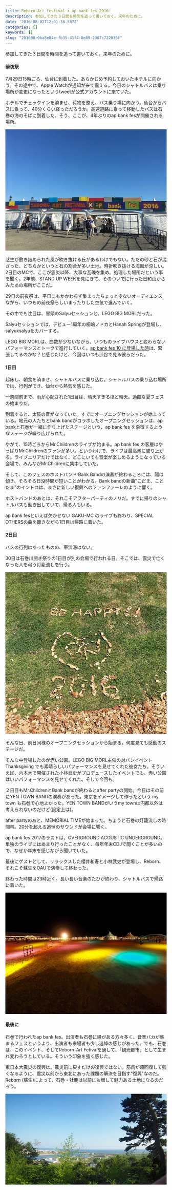 ```yaml
---
title: Reborn-Art festival x ap bank fes 2016
description: 参加してきた３日間を時間を追って書いておく。来年のために。
date: '2016-08-02T12:01:36.587Z'
categories: []
keywords: []
slug: "201608-0ba8e84e-fb35-41f4-8e89-2387c722036f"
---
```

参加してきた３日間を時間を追って書いておく。来年のために。

#### 前夜祭

7月29日15時ごろ、仙台に到着した。あらかじめ予約しておいたホテルに向かう。その途中で、Apple Watchが通知が来て震える。今日のシャトルバスは乗り場所が変更になったというtweetが公式アカウントに来ていた。

ホテルでチェックインを済ませ、荷物を整え、バス乗り場に向かう。仙台からバスに乗って、40分くらい経っただろうか。高速道路に乗って移動したバスは石巻の海のそばに到着した。そう、ここが、4年ぶりのap bank fesが開催される場所。

![](1__d0xmBgkNJJvhR0PzG0xkMQ.jpeg)

芝生が敷き詰められた風が吹き抜ける丘があるわけでもない。ただの砂と石が混ざった、どちらかというと石の割合が多い土地。時折吹き抜ける海風が涼しい。2日目のMCで、ここが震災以降、大事な瓦礫を集め、処理した場所だという事を聞く。2年前、STAND UP WEEKを見にきて、そのついでに行った日和山からみたあの場所がここだ。

29日の前夜祭は、平日にもかかわらず集まったちょっと少ないオーディエンスながら、いつもの前夜祭らしいまったりした空気で進んでいく。

その中でも注目は、冒頭のSalyuセッションと、LEGO BIG MORLだった。

Salyuセッションでは、デビュー1周年の桐嶋ノドカとHanah Springが登場し、salyuxsalyuをカバーする。

LEGO BIG MORLは、曲数が少ないながら、いつものライブハウスと変わらないパフォーマンスとトークで進行していく。[ap bank fes 10 に登場した時](http://archive.eco-reso.jp/fes10_report/18/lego_big_morl/)は、緊張してるのかな？と感じたけど、今回はいつも渋谷で見る彼らだった。

#### 1日目

起床し、朝食を済ませ、シャトルバスに乗り込む。シャトルバスの乗り込む場所では、行列ができ、仙台から熱気を感じた。

一週間前まで、雨が心配された1日目は、晴天すぎるほど晴天。過酷な夏フェスの始まりだ。

到着すると、太鼓の音がなっていた。すでにオープニングセッションが始まっている。地元の人たちとbank bandがコラボしたオープニングセッションは、ap bankと石巻が一緒に作り上げたステージという、ap bank fes を象徴するようなステージが繰り広げられた。

やがて、15時ごろからMr.Childrenのライブが始まる。ap bank fes の客層はやっぱりMr.Childrenのファンが多い。というわけで、ライブは最高潮に盛り上がる。ライブエリアだけではなく、どこにいても音楽が楽しめるようになっている会場で、みんながMr.Childrenに集中していた。

そして、このフェスのホストバンド Bank Bandの演奏が終わるころには、陽は傾き、そろそろ日没時間が短いことがわかる。Bank bandの新曲"こだま、ことだま"のイントロは、まさに新しい復興へのファンファーレのように響く。

ホストバンドのあとは、それこそアフターパーティのノリだ。すでに帰りのシャトルバスも動き出していて、帰る人もいる。

ap bank fesといえば欠かせない GAKU-MC のライブも終わり、SPECIAL OTHERSの曲を聴きながら1日目は帰路に着いた。

#### 2日目

バスの行列はあったものの、車渋滞はない。

30日は石巻川開き祭りの1日目が別の会場で行われる日。そこでは、震災で亡くなった人を弔う灯籠流しを行う。

![](1__Wq__PwjmiZlYJ2drIQ51ztA.jpeg)

そんな日、前日同様のオープニングセッションから始まる。何度見ても感動のステージだ。

そんな中登場したのが赤い公園。LEGO BIG MORL主催の対バンイベント Thanksgiving でも素晴らしいパフォーマンスを見せてくれた彼女たち。そういえば、六本木で開催された小林武史がプロデュースしたイベントでも、赤い公園はいいパフォーマンスを見せてくれた。そして今回も。

２日目もMr.ChildrenとBank bandが終わるとafter partyの開始。今日はその前にYEN TOWN BANDの演奏があった。東京をイメージして作ったという my town も石巻で心地よかった。YEN TOWN BANDがいうmy townは円都以外は考えられないのだけど(設定上は)。

after partyのあと、MEMORIAL TIMEが始まった。ちょうど石巻の灯籠流しの時間帯。20分を超える追悼のサウンドが会場に響く。

ap bank fes 2017のラストは、OVERGROUND ACOUSTIC UNDERGROUND。単独のライブにはあまり行ったことがなく、毎年年末CDJで聞くことが多いので、なぜか年末を感じながら聞いていた。

最後にゲストとして、リラックスした櫻井和寿と小林武史が登場し、Reborn、それこそ蘇生をOAUで演奏して終わった。

終わった時間は23時近く。長い長い音楽のたびが終わり、シャトルバスで帰路に着いた。

![](1__YatelkipfNyEhWDBySV5Fw.jpeg)

#### 最後に

石巻で行われたap bank fes。出演者も石巻に縁がある方々多く、音楽バカが集まるフェスというより、出演者も来場者も少し追悼の感じがあった。でも、石巻は、このイベント、そしてReborn-Art Fetivalを通して、「観光都市」として生まれ変わろうとしている。そういう印象を強く感じた。

東日本大震災の復興は、震災前に戻すだけの復興ではない。筋肉が超回復して強くなるように、震災以前から東北にあった課題の解決を目指す"復興"なのだ。Reborn (蘇生)によって、石巻・牡鹿は以前にも増して魅力ある土地になるのだろう。

![](1__ybkYJzGnCsNkBe3G2LNpmA.jpeg)